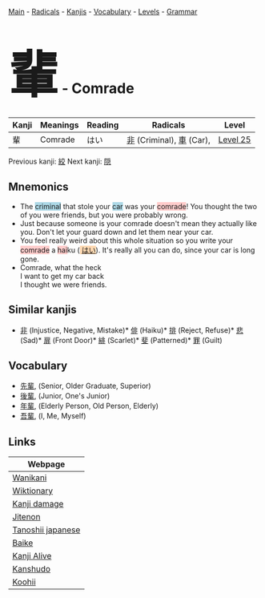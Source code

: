 <style> bigfont {font-size: 100px}</style>
[Main](../README.md) -
[Radicals](../radicals.md) -
[Kanjis](../kanjis.md) -
[Vocabulary](../vocabulary.md) -
[Levels](../levels.md) -
[Grammar](../grammar.md)
# <bigfont> 輩</bigfont> - Comrade 

| Kanji | Meanings | Reading | Radicals | Level |
| --- | --- | --- | --- | --- |
| 輩 | Comrade | はい | [非](../radicals/非.md) (Criminal), [車](../radicals/車.md) (Car),  | [Level 25](../levels/wk_level25.md) |

Previous kanji: [絞](絞.md) Next kanji: [隠](隠.md) 

## Mnemonics
 * The <span style="background-color:#ADD8E6"> criminal</span> that stole your <span style="background-color:#ADD8E6"> car</span> was your <span style="background-color:#ffcccb"> comrade</span>! You thought the two of you were friends, but you were probably wrong.
* Just because someone is your comrade doesn't mean they actually like you. Don't let your guard down and let them near your car.
* You feel really weird about this whole situation so you write your <span style="background-color:#ffcccb"> comrade</span> a <span style="background-color:#ffcccb"> hai</span>ku (<span style="background-color:#fed8b1"> [はい](https://jisho.org/search/はい)</span>). It's really all you can do, since your car is long gone.
* Comrade, what the heck<br />I want to get my car back<br />I thought we were friends.


## Similar kanjis
 * [非](非.md) (Injustice, Negative, Mistake)* [俳](俳.md) (Haiku)* [排](排.md) (Reject, Refuse)* [悲](悲.md) (Sad)* [扉](扉.md) (Front Door)* [緋](緋.md) (Scarlet)* [斐](斐.md) (Patterned)* [罪](罪.md) (Guilt)


## Vocabulary
 * [先輩](../vocabulary/輩.md), (Senior, Older Graduate, Superior)
* [後輩](../vocabulary/輩.md), (Junior, One's Junior)
* [年輩](../vocabulary/輩.md), (Elderly Person, Old Person, Elderly)
* [吾輩](../vocabulary/輩.md), (I, Me, Myself)



## Links 

| Webpage |
| --- |
| [Wanikani          ](https://www.wanikani.com/kanji/輩) |
| [Wiktionary        ](https://en.wiktionary.org/wiki/輩) |
| [Kanji damage      ](http://www.kanjidamage.com/kanji/search?utf8=✓&q=輩) |
| [Jitenon           ](https://jitenon.com/kanji/輩) |
| [Tanoshii japanese ](https://www.tanoshiijapanese.com/dictionary/kanji.cfm?k=輩) |
| [Baike             ](https://baike.baidu.com/item/輩) |
| [Kanji Alive       ](https://app.kanjialive.com/輩) |
| [Kanshudo          ](https://www.kanshudo.com/searchmn?q=輩) |
| [Koohii            ](https://kanji.koohii.com/study/kanji/輩) |
